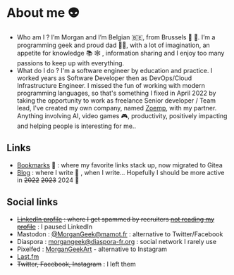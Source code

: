 # About me :alien:
- Who am I ? I’m Morgan and I’m Belgian :belgium:, from Brussels 🍻 🍫. I’m a programming geek and proud dad 👨‍🍼, with a lot of imagination, an appetite for knowledge 📚 🕸️ , information sharing and I enjoy too many passions to keep up with everything.
- What do I do ? I'm a software engineer by education and practice. I worked years as Software Developer then as DevOps/Cloud Infrastructure Engineer. I missed the fun of working with modern programming languages, so that's something I fixed in April 2022 by taking the opportunity to work as freelance Senior developer / Team lead, I've created my own company, named [Zoemp](https://github.com/Zoemp), with my partner. Anything involving AI, video games  🎮, productivity, positively impacting and helping people is interesting for me..

## Links
- [Bookmarks](https://gitea.zoemp.be/morgan/bookmarks) :bookmark: : where my favorite links stack up, now migrated to Gitea
- [Blog](https://morgan.zoemp.be/) : where I write :brain: , when I write... Hopefully I should be more active in ~~2022~~ ~~2023~~ 2024 🤣

## Social links
- ~~[LinkedIn profile](https://www.linkedin.com/in/morganwattiez/) : where I get spammed by recruiters [not reading my profile](https://morgangeek.be/blog/what-bugs-me-with-tech-recruiters/)~~ : I paused LinkedIn
- Mastodon : [@MorganGeek@mamot.fr](https://mamot.fr/@MorganGeek) : alternative to Twitter/Facebook
- Diaspora : [morgangeek@diaspora-fr.org](https://diaspora-fr.org/u/morgangeek) : social network I rarely use
- Pixelfed : [MorganGeekArt](https://pixelfed.zoemp.be/MorganGeekArt) - alternative to Instagram
- [Last.fm](https://www.last.fm/fr/user/MorganGeek)
- ~~Twitter, Facebook, Instagram~~ : I left them
